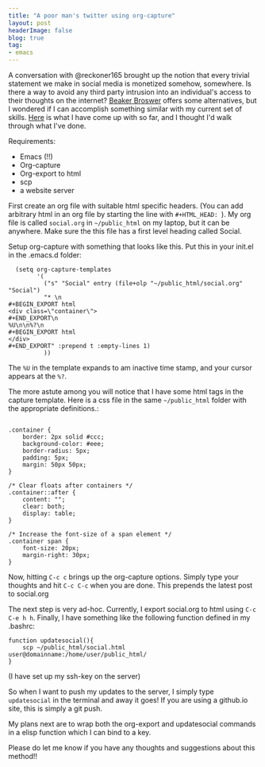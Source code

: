 ```yaml
---
title: "A poor man's twitter using org-capture"
layout: post
headerImage: false
blog: true
tag:
- emacs
---
```


A conversation with @reckoner165 brought up the notion that every trivial statement we make in social media is monetized somehow, somewhere. Is there a way to avoid any third party intrusion into an individual's access to their thoughts on the internet? [Beaker Broswer](https://beakerbrowser.com/) offers some alternatives, but I wondered if I can accomplish something similar with my current set of skills. [Here](amoghjalihal.com/social.html) is what I have come up with so far, and I thought I'd walk through what I've done.

Requirements:
- Emacs (!!)
- Org-capture
- Org-export to html
- scp
- a website server

First create an org file with suitable html specific headers. (You can add arbitrary html in an org file by starting the line with `#+HTML_HEAD: `). My org file is called `social.org` in `~/public_html` on my laptop, but it can be anywhere. Make sure the this file has a first level heading called Social.

Setup org-capture with something that looks like this. Put this in your init.el in the .emacs.d folder:

```
  (setq org-capture-templates
        '(
          ("s" "Social" entry (file+olp "~/public_html/social.org" "Social")
          "* \n
#+BEGIN_EXPORT html
<div class=\"container\">
#+END_EXPORT\n
%U\n\n%?\n
#+BEGIN_EXPORT html
</div>
#+END_EXPORT" :prepend t :empty-lines 1)
          ))

```

The `%U` in the template expands to am inactive time stamp, and your cursor appears at the `%?`.

The more astute among you will notice that I have some html tags in the capture template. Here is a css file in the same `~/public_html` folder with the appropriate definitions.:

```

.container {
    border: 2px solid #ccc;
    background-color: #eee;
    border-radius: 5px;
    padding: 5px;
    margin: 50px 50px;
}

/* Clear floats after containers */
.container::after {
    content: "";
    clear: both;
    display: table;
}

/* Increase the font-size of a span element */
.container span {
    font-size: 20px;
    margin-right: 30px;
}
```

Now, hitting `C-c c` brings up the org-capture options. Simply type your thoughts and hit `C-c C-c` when you are done. This prepends the latest post to social.org

The next step is very ad-hoc. Currently, I export social.org to html using `C-c C-e h h`. Finally, I have something like the following function defined in my .bashrc:

```
function updatesocial(){
    scp ~/public_html/social.html user@domainname:/home/user/public_html/
}
```
(I have set up my ssh-key on the server)

So when I want to push my updates to the server, I simply type `updatesocial` in the terminal and away it goes! If you are using a github.io site, this is simply a git push.

My plans next are to wrap both the org-export and updatesocial commands in a elisp function which I can bind to a key.

Please do let me know if you have any thoughts and suggestions about this method!!
